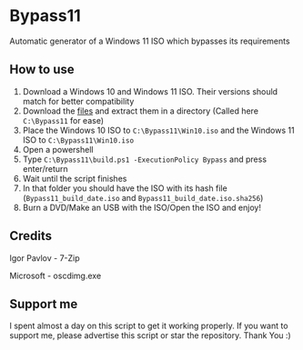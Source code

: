 # Bypass11
Automatic generator of a Windows 11 ISO which bypasses its requirements

## How to use
1. Download a Windows 10 and Windows 11 ISO. Their versions should match for better compatibility
2. Download the [files](https://github.com/usefulstuffs/Bypass11/archive/refs/heads/master.zip) and extract them in a directory (Called here `C:\Bypass11` for ease)
3. Place the Windows 10 ISO to `C:\Bypass11\Win10.iso` and the Windows 11 ISO to `C:\Bypass11\Win10.iso`
4. Open a powershell
5. Type `C:\Bypass11\build.ps1 -ExecutionPolicy Bypass` and press enter/return
6. Wait until the script finishes
7. In that folder you should have the ISO with its hash file (`Bypass11_build_date.iso` and `Bypass11_build_date.iso.sha256`)
8. Burn a DVD/Make an USB with the ISO/Open the ISO and enjoy!

## Credits
Igor Pavlov - 7-Zip

Microsoft - oscdimg.exe

## Support me
I spent almost a day on this script to get it working properly. If you want to support me, please advertise this script or star the repository.
Thank You :)
